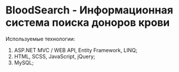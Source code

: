 # BloodSearch - Информационная система поиска доноров крови
Используемые технологии:
1) ASP.NET MVC / WEB API, Entity Framework, LINQ;
2) HTML, SCSS, JavaScript, jQuery;
3) MySQL;
